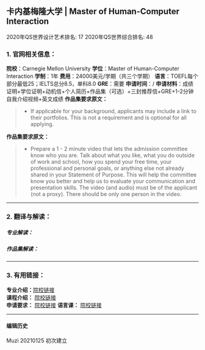 ## 卡内基梅隆大学 | Master of Human-Computer Interaction

2020年QS世界设计艺术排名: 17
2020年QS世界综合排名: 48

### 1. 官网相关信息：

**院校**：Carnegie Mellon University
**学位**：Master of Human-Computer Interaction
**学制**：1年
**费用**：24000美元/学期（共三个学期）
**语言**：TOEFL每个部分最低25；IELTS总分8.5，单科8.0
**GRE**：需要
**申请时间**：/
**申请材料**：成绩证明+学位证明+动机信+个人简历+作品集（可选）+三封推荐信+GRE+1-2分钟自我介绍视频+英文成绩
**作品集要求原文：**

> - If applicable for your background, applicants may include a link to their portfolios. This is not a requirement and is optional for all applying.

**作品集要求原文：**

> - Prepare a 1 - 2 minute video that lets the admission committee know who you are. Talk about what you like, what you do outside of work and school, how you spend your free time, your professional and personal goals, or anything else not already shared in your Statement of Purpose. This will help the committee know you better and help us to evaluate your communication and presentation skills. The video (and audio) must be of the applicant (not a proxy). There should be only one person in the video.


---

### 2. 翻译与解读：

##### 专业解读：



##### 作品集解读：



---

### 3. 有用链接：

**专业介绍：**[院校链接](https://www.hcii.cmu.edu/academics/mhci)  
**课程介绍：** [院校链接](https://www.hcii.cmu.edu/academics/mhci/core-curriculum)  
**申请要求：** [院校链接](https://www.hcii.cmu.edu/academics/mhci/application)
**语言课：** [院校链接](https://www.cmu.edu/icc/family/)

---


#### 编辑历史
Muzi 20210125 初次建立
